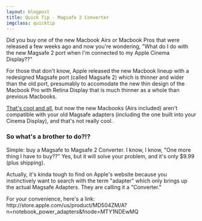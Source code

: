 ```yaml
---
layout: blogpost
title: Quick Tip - Magsafe 2 Converter
imgclass: quicktip
---
```


<p>Did you buy one of the new Macbook Airs or Macbook Pros that were released a few weeks ago and now you're wondering, "What do I do with the new Magsafe 2 port when I'm connected to my Apple Cinema Display??"</p>

<p>For those that don't know, Apple released the new Macbook lineup with a redesigned Magsafe port (called Magsafe 2) which is thinner and wider than the old port, presumably to accomodate the new thin design of the Macbook Pro with Retina Display that is much thinner as a whole than previous Macbooks.</p>

<p><a href="http://www.youtube.com/watch?v=w-DFg1aS_2E#t=01m04s">That's cool and all</a>, but now the new Macbooks (Airs included) aren't compatible with your old Magsafe adapters (including the one built into your Cinema Display), and that's not really cool.</p>

<h3>So what's a brother to do?!?</h3>

<p>Simple: buy a Magsafe to Magsafe 2 Converter. I know, I know, "One more thing I have to buy??" Yes, but it will solve your problem, and it's only $9.99 (plus shipping).</p>

<p>Actually, it's kinda tough to find on Apple's website because you instinctively want to search with the term "adapter" which only brings up the actual Magsafe Adapters. They are calling it a "Converter."</p>

<p>For your convenience, here's a link: http://store.apple.com/us/product/MD504ZM/A?n=notebook_power_adapters&fnode=MTY1NDEwMQ</p>